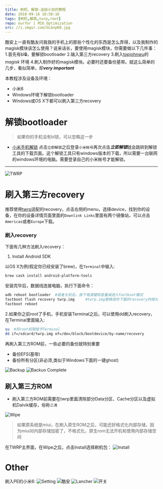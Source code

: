 ```yaml
---
title: 刷机、解锁-送给小白的教程
date: 2018-09-16 16:58:16
tags: [刷机,解锁,twrp,root]
repo: ourfor | MI6_Optimization 
src: //i.imgur.com/GLbnpKD.jpg 
---
```


酷安上一直有酷友问我我的手机上的那些个性化的东西是怎么弄得，以及我制作的magisk模块该怎么使用？说来话长，要使用magisk模块，你需要做以下几件事：1.首先有bl🔒️，要解锁bootloader 2.输入第三方recovery 3.刷入[topjohnwu](//github.com/topjohnwu/Magisk)的 *magisk* 环境 4.刷入制作好的magisk模块。必要时还要备份基带。就这么简单的几步，看似简单，却***very important***

<!--more-->

本教程涉及设备及环境：
- 小米6 
- Windows环境下解锁bootloader
- Windows或OS X下都可以刷入第三方recovery

# 解锁bootloader
> 如果你的手机没有bl锁，可以忽略这一步

- [小米手机解锁](//www.miui.com/unlock/index.html)
点击` 立即解锁 `之后登录` 小米帐号 `再次点击***立即解锁***就会跳转到解锁工具的下载页面。这个解锁工具只有windows版本的下载，所以需要一台联网的windows环境的电脑。需要登录自己的小米帐号才能解锁。

---

![TWRP](https://i.imgur.com/vZQRgUn.png)

# 刷入第三方recovery
推荐使用[twrp](//twrp.me)适配的recovery，点击右侧的menu，选择device，找到你的设备，在你的设备详情页面里面的`Downlink Links`里面有两个镜像站，可以点击` Americas `或者` Europe `下载。

### 刷入recovery
下面有几种方法刷入recovery：

1. Install Android SDK 

以OS X为例(假定你已经安装了brew)，在` Terminal `中输入:

```bash
brew cask install android-platform-tools
```
安装完毕后，数据线连接电脑，执行下面命令：

```bash
adb reboot bootloader  #或者关机后，按下电源键和音量减进入fastboot模式
fastboot flash recovery twrp.img     #twrp.img替换成你下载的recovery的绝对路径，或者之间将recovery文件拖进Terminal窗口
fastboot reboot
```

2.如果你之前root了手机，手机安装Terminal之后，可以使用dd刷入recovery，在Terminal里面输入:

```bash
su  #将root权限授予Terminal
dd if=/sdcard/twrp.img of=/dev/block/bootdevice/by-name/recovery       #将下载的recovery改名为twrp.img,放在sdcard目录下，或者input file填写你下载的recovery的绝对路径
```
再刷入第三方ROM前，一些必要的备份就特别重要
- 备份EFS(基带)
- 备份所有分区(非必须,类似于Windows下面的一键ghost)

![Backup](https://i.imgur.com/ii80ddI.png)
![Backuo Complete](https://i.imgur.com/dP6q47X.png)

## 刷入第三方ROM

- 刷入第三方ROM前需要在twrp里面清除部分Data分区、Cache分区以及虚拟机Dalvik缓存，俗称` 三清 `

![Wipe](https://i.imgur.com/8J9vXGq.png)

> 如果原系统是miui，在刷入原生ROM之后，可能还好格式化内部存储，因为miui对内部存储加密了，不格式化，原生rom无法开机和使用内部存储空间

在TWRP主界面，在Wipe之后，点击Install选择刷机包：
![Install](https://i.imgur.com/a6bhzgV.png)

# Other

刷入PE的小米6:
![Setting](https://i.imgur.com/faweJ0T.png)
![酷安](https://i.imgur.com/aBsSayO.png)
![Lancher](https://i.imgur.com/AqJw18B.png)
![开关](https://i.imgur.com/JukJAIC.png)
